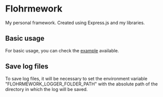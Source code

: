 # Flohrmework
My personal framework. Created using Express.js and my libraries.

## Basic usage
For basic usage, you can check the [example](./example/) available.

## Save log files
To save log files, it will be necessary to set the environment variable "FLOHRMEWORK_LOGGER_FOLDER_PATH" with the absolute path of the directory in which the log will be saved.